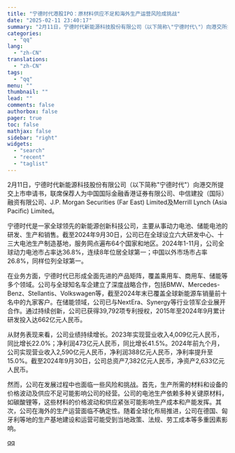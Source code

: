 ```yaml
---
title: "宁德时代港股IPO：原材料供应不足和海外生产运营风险成挑战"
date: "2025-02-11 23:40:17"
summary: "2月11日，宁德时代新能源科技股份有限公司（以下简称\"宁德时代\"）向港交所提交上市申请书，联席保荐人..."
categories:
  - "qq"
lang:
  - "zh-CN"
translations:
  - "zh-CN"
tags:
  - "qq"
menu: ""
thumbnail: ""
lead: ""
comments: false
authorbox: false
pager: true
toc: false
mathjax: false
sidebar: "right"
widgets:
  - "search"
  - "recent"
  - "taglist"
---
```


2月11日，宁德时代新能源科技股份有限公司（以下简称"宁德时代"）向港交所提交上市申请书，联席保荐人为中国国际金融香港证券有限公司、中信建投（国际）融资有限公司、J.P. Morgan Securities (Far East) Limited及Merrill Lynch (Asia Pacific) Limited。

宁德时代是一家全球领先的新能源创新科技公司，主要从事动力电池、储能电池的研发、生产和销售。截至2024年9月30日，公司已在全球设立六大研发中心、十三大电池生产制造基地，服务网点遍布64个国家和地区。2024年1-11月，公司全球动力电池市占率达36.8%，连续8年位居全球第一；中国以外市场市占率26.8%，同样位列全球第一。

在业务方面，宁德时代已形成全面先进的产品矩阵，覆盖乘用车、商用车、储能等多个领域。公司与全球知名车企建立了深度战略合作，包括BMW、Mercedes-Benz、Stellantis、Volkswagen等，截至2024年末已覆盖全球新能源车销量前十名中的九家客户。在储能领域，公司已与NextEra、Synergy等行业领军企业展开合作。通过持续创新，公司已获得39,792项专利授权，2015年至2024年9月累计研发投入达662亿元人民币。

从财务表现来看，公司业绩持续增长。2023年实现营业收入4,009亿元人民币，同比增长22.0%；净利润473亿元人民币，同比增长41.5%。2024年前九个月，公司实现营业收入2,590亿元人民币，净利润388亿元人民币，净利率提升至15.0%。截至2024年9月30日，公司总资产7,382亿元人民币，净资产2,633亿元人民币。

然而，公司在发展过程中也面临一些风险和挑战。首先，生产所需的材料和设备的价格波动及供应不足可能影响公司的经营。公司的电池生产依赖多种关键原材料，如碳酸锂等，这些材料的价格波动和供应紧张可能影响生产成本和产能发挥。其次，公司在海外的生产运营面临不确定性。随着全球化布局推进，公司在德国、匈牙利等地的生产基地建设和运营可能受到当地政策、法规、劳工成本等多重因素影响。

[qq](https://new.qq.com/rain/a/20250211A093UO00)
